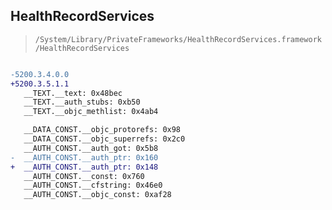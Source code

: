 ## HealthRecordServices

> `/System/Library/PrivateFrameworks/HealthRecordServices.framework/HealthRecordServices`

```diff

-5200.3.4.0.0
+5200.3.5.1.1
   __TEXT.__text: 0x48bec
   __TEXT.__auth_stubs: 0xb50
   __TEXT.__objc_methlist: 0x4ab4

   __DATA_CONST.__objc_protorefs: 0x98
   __DATA_CONST.__objc_superrefs: 0x2c0
   __AUTH_CONST.__auth_got: 0x5b8
-  __AUTH_CONST.__auth_ptr: 0x160
+  __AUTH_CONST.__auth_ptr: 0x148
   __AUTH_CONST.__const: 0x760
   __AUTH_CONST.__cfstring: 0x46e0
   __AUTH_CONST.__objc_const: 0xaf28

```
